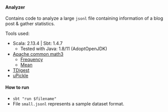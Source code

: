#### Analyzer
Contains code to analyze a large `jsonl` file containing information of a blog post & gather statistics.

Tools used: 
- Scala: 2.13.4 | Sbt: 1.4.7 
  - Tested with Java: 1.8/11 (AdoptOpenJDK)
- [Apache common math3](https://commons.apache.org/proper/commons-math/javadocs/api-3.6.1/index.html)
    - [Frequency](https://commons.apache.org/proper/commons-math/javadocs/api-3.6.1/org/apache/commons/math3/stat/Frequency.html)
    - [Mean](https://commons.apache.org/proper/commons-math/javadocs/api-3.6.1/org/apache/commons/math3/stat/descriptive/moment/Mean.html)
- [TDigest](https://github.com/tdunning/t-digest)
- [uPickle](https://github.com/com-lihaoyi/upickle)

#### How to run

- `sbt "run $filename"`
- File `small.jsonl` represents a sample dataset format.  